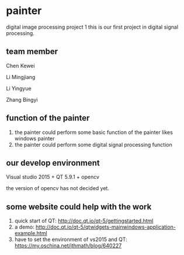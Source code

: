 # painter
digital image processing project 1 
this is our first project in digital signal processing.

## team member
Chen Kewei

Li Mingjiang

Li Yingyue

Zhang Bingyi

## function of the painter
1. the painter could perform some basic function of the painter likes windows painter
2. the painter could perform some digital signal processing function 

## our develop environment 
Visual studio 2015 + QT 5.9.1 + opencv

the version of opencv has not decided yet.

## some website could help with the work
1. quick start of QT: http://doc.qt.io/qt-5/gettingstarted.html
2. a demo: http://doc.qt.io/qt-5/qtwidgets-mainwindows-application-example.html
3. have to set the environment of vs2015 and QT: https://my.oschina.net/jthmath/blog/640227
